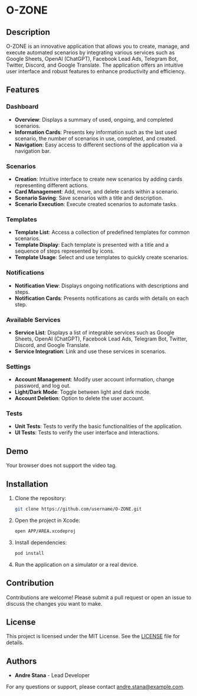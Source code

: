 # O-ZONE

## Description
O-ZONE is an innovative application that allows you to create, manage, and execute automated scenarios by integrating various services such as Google Sheets, OpenAI (ChatGPT), Facebook Lead Ads, Telegram Bot, Twitter, Discord, and Google Translate. The application offers an intuitive user interface and robust features to enhance productivity and efficiency.

## Features

### Dashboard
- **Overview**: Displays a summary of used, ongoing, and completed scenarios.
- **Information Cards**: Presents key information such as the last used scenario, the number of scenarios in use, completed, and created.
- **Navigation**: Easy access to different sections of the application via a navigation bar.

### Scenarios
- **Creation**: Intuitive interface to create new scenarios by adding cards representing different actions.
- **Card Management**: Add, move, and delete cards within a scenario.
- **Scenario Saving**: Save scenarios with a title and description.
- **Scenario Execution**: Execute created scenarios to automate tasks.

### Templates
- **Template List**: Access a collection of predefined templates for common scenarios.
- **Template Display**: Each template is presented with a title and a sequence of steps represented by icons.
- **Template Usage**: Select and use templates to quickly create scenarios.

### Notifications
- **Notification View**: Displays ongoing notifications with descriptions and steps.
- **Notification Cards**: Presents notifications as cards with details on each step.

### Available Services
- **Service List**: Displays a list of integrable services such as Google Sheets, OpenAI (ChatGPT), Facebook Lead Ads, Telegram Bot, Twitter, Discord, and Google Translate.
- **Service Integration**: Link and use these services in scenarios.

### Settings
- **Account Management**: Modify user account information, change password, and log out.
- **Light/Dark Mode**: Toggle between light and dark mode.
- **Account Deletion**: Option to delete the user account.

### Tests
- **Unit Tests**: Tests to verify the basic functionalities of the application.
- **UI Tests**: Tests to verify the user interface and interactions.

## Demo
<!-- <div style="width: 300px; height: auto;">
  <img src="https://github.com/user-attachments/assets/36411199-30d0-4fc4-a99b-1c031cdb7365" alt="O-ZONE Demo">
</div> -->
Your browser does not support the video tag.


## Installation
1. Clone the repository:
    ```sh
    git clone https://github.com/username/O-ZONE.git
    ```
2. Open the project in Xcode:
    ```sh
    open APP/AREA.xcodeproj
    ```
3. Install dependencies:
    ```sh
    pod install
    ```
4. Run the application on a simulator or a real device.

## Contribution
Contributions are welcome! Please submit a pull request or open an issue to discuss the changes you want to make.

## License
This project is licensed under the MIT License. See the [LICENSE](LICENSE) file for details.

## Authors
- **Andre Stana** - Lead Developer

For any questions or support, please contact andre.stana@example.com.
